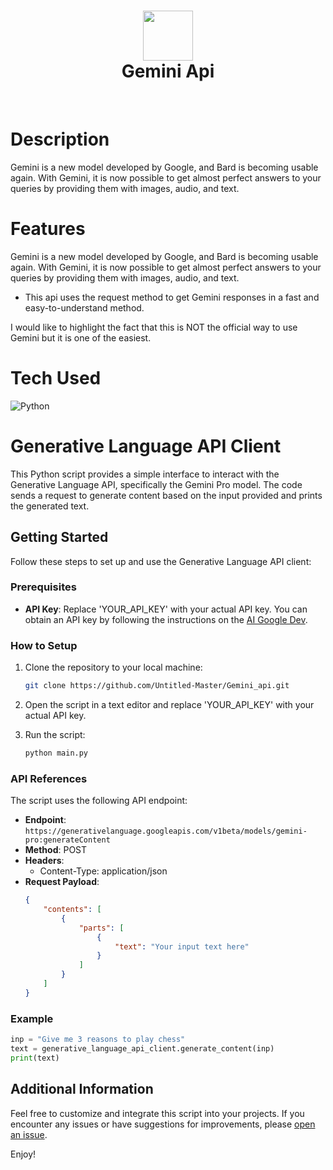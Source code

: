 <div align="center">
      <h1> <img src="https://ppc.land/content/images/size/w2000/2023/12/Google-Gemini-AI-2.webp" width="80px"><br/>Gemini Api</h1>
     </div>
<p align="center"> <a href="https://github.com/Untitled-Master" target="_blank"><img alt="" src="https://img.shields.io/badge/Website-EA4C89?style=normal&logo=dribbble&logoColor=white" style="vertical-align:center" /></a> <a href="https://twitter.com/untitledmaster0" target="_blank"><img alt="" src="https://img.shields.io/badge/Twitter-1DA1F2?style=normal&logo=twitter&logoColor=white" style="vertical-align:center" /></a> <a href="https://www.instagram.com/untitledmaster/" target="_blank"><img alt="" src="https://img.shields.io/badge/Instagram-E4405F?style=normal&logo=instagram&logoColor=white" style="vertical-align:center" /></a> <a href="}" target="_blank"><img alt="" src="https://img.shields.io/badge/LinkedIn-0077B5?style=normal&logo=linkedin&logoColor=white" style="vertical-align:center" /></a> </p>

# Description
Gemini is a new model developed by Google, and Bard is becoming usable again. With Gemini, it is now possible to get almost perfect answers to your queries by providing them with images, audio, and text.

# Features
Gemini is a new model developed by Google, and Bard is becoming usable again. With Gemini, it is now possible to get almost perfect answers to your queries by providing them with images, audio, and text.

- This api uses the request method to get Gemini responses in a fast and easy-to-understand method.

I would like to highlight the fact that this is NOT the official way to use Gemini but it is one of the easiest.

# Tech Used
 ![Python](https://img.shields.io/badge/python-3670A0?style=for-the-badge&logo=python&logoColor=ffdd54)
      
# Generative Language API Client

This Python script provides a simple interface to interact with the Generative Language API, specifically the Gemini Pro model. The code sends a request to generate content based on the input provided and prints the generated text.

## Getting Started

Follow these steps to set up and use the Generative Language API client:

### Prerequisites

- **API Key**: Replace 'YOUR_API_KEY' with your actual API key. You can obtain an API key by following the instructions on the [AI Google Dev](https://ai.google.dev/tutorials/setup).

### How to Setup

1. Clone the repository to your local machine:

    ```bash
    git clone https://github.com/Untitled-Master/Gemini_api.git
    ```

2. Open the script in a text editor and replace 'YOUR_API_KEY' with your actual API key.

3. Run the script:

    ```bash
    python main.py
    ```

### API References

The script uses the following API endpoint:

- **Endpoint**: `https://generativelanguage.googleapis.com/v1beta/models/gemini-pro:generateContent`
- **Method**: POST
- **Headers**: 
  - Content-Type: application/json
- **Request Payload**:
  ```json
  {
      "contents": [
          {
              "parts": [
                  {
                      "text": "Your input text here"
                  }
              ]
          }
      ]
  }
  ```

### Example

```python
inp = "Give me 3 reasons to play chess"
text = generative_language_api_client.generate_content(inp)
print(text)
```

## Additional Information

Feel free to customize and integrate this script into your projects. If you encounter any issues or have suggestions for improvements, please [open an issue](https://github.com/Untitled-Master/Gemini_api/issues).

Enjoy!
<!-- </> with 💛 by readMD (https://readmd.itsvg.in) -->
    
